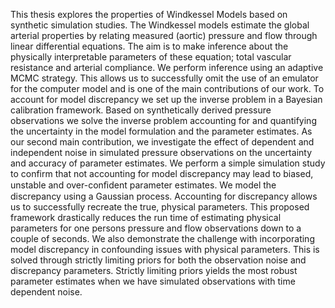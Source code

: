 
This thesis explores the properties of Windkessel Models based on synthetic simulation studies. The Windkessel models estimate the global arterial properties by relating measured (aortic) pressure and flow through linear differential equations. The aim is to make inference about the physically interpretable parameters of these equation; total vascular resistance and arterial compliance.  We perform inference using an adaptive MCMC strategy. This allows us to successfully omit the use of an emulator for the computer model and is one of the main contributions of our work. To account for model discrepancy we set up the inverse problem in a Bayesian calibration framework. Based on synthetically derived pressure observations we solve the inverse problem accounting for and quantifying the uncertainty in the model formulation and the parameter estimates. As our second main contribution, we investigate the effect of dependent and independent noise in simulated pressure observations on the uncertainty and accuracy of parameter estimates. We perform a simple simulation study to confirm that not accounting for model discrepancy may lead to biased, unstable and over-conﬁdent parameter estimates. We model the discrepancy using a Gaussian process. Accounting for discrepancy allows us to successfully recreate the true, physical parameters. This proposed framework drastically reduces the run time of estimating physical parameters for one persons pressure and flow observations down to a couple of seconds. We also demonstrate the challenge with incorporating model discrepancy in confounding issues with physical parameters. This is solved through strictly limiting priors for both the observation noise and discrepancy parameters. Strictly limiting priors yields the most robust parameter estimates when we have simulated observations with time dependent noise. 